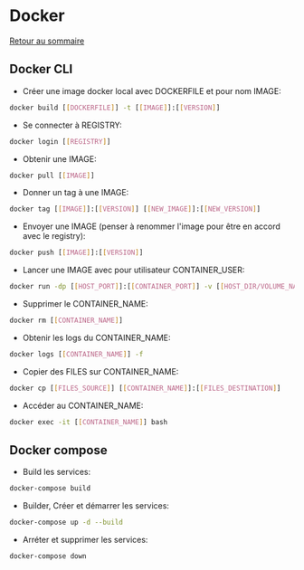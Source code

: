 # Docker

[Retour au sommaire](docs/index)

## Docker CLI
- Créer une image docker local avec DOCKERFILE et pour nom IMAGE:
```bash
docker build [[DOCKERFILE]] -t [[IMAGE]]:[[VERSION]]
```
- Se connecter à REGISTRY:
```bash
docker login [[REGISTRY]]
```
- Obtenir une IMAGE:
```bash
docker pull [[IMAGE]]
```
- Donner un tag à une IMAGE:
```bash
docker tag [[IMAGE]]:[[VERSION]] [[NEW_IMAGE]]:[[NEW_VERSION]]
```
- Envoyer une IMAGE (penser à renommer l'image pour être en accord avec le registry):
```bash
docker push [[IMAGE]]:[[VERSION]]
```
- Lancer une IMAGE avec pour utilisateur CONTAINER_USER:
```bash
docker run -dp [[HOST_PORT]]:[[CONTAINER_PORT]] -v [[HOST_DIR/VOLUME_NAME]]:[[CONTAINER_DIR]] --network [[CONTAINER_NETWORK]] -u [[CONTAINER_USER]]:[[CONTAINER_GROUP]] --name [[CONTAINER_NAME]] --restart unless-stopped [[IMAGE]]:[[VERSION]]
```
- Supprimer le CONTAINER_NAME:
```bash
docker rm [[CONTAINER_NAME]]
```
- Obtenir les logs du CONTAINER_NAME:
```bash
docker logs [[CONTAINER_NAME]] -f
```
- Copier des FILES sur CONTAINER_NAME:
```bash
docker cp [[FILES_SOURCE]] [[CONTAINER_NAME]]:[[FILES_DESTINATION]]
```
- Accéder au CONTAINER_NAME:
```bash
docker exec -it [[CONTAINER_NAME]] bash
```

## Docker compose
- Build les services:
```bash
docker-compose build
```
- Builder, Créer et démarrer les services:
```bash
docker-compose up -d --build
```
- Arréter et supprimer les services:
```bash
docker-compose down
```
